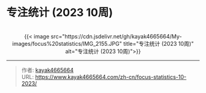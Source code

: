 # 专注统计 (2023 10周)


<!--more-->
<br/> 
<div align="center">
{{< image src="https://cdn.jsdelivr.net/gh/kayak4665664/My-images/focus%20statistics/IMG_2155.JPG" title="专注统计 (2023 10周)" alt="专注统计 (2023 10周)">}}
</div>


---

> 作者: [kayak4665664](https://github.com/kayak4665664)  
> URL: https://www.kayak4665664.com/zh-cn/focus-statistics-10-2023/  

